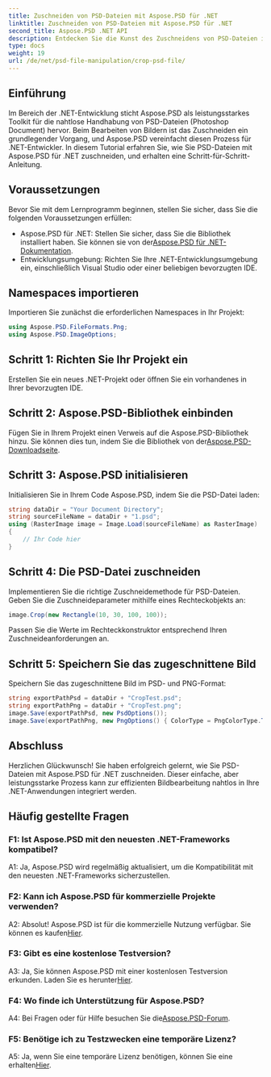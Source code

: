 ```yaml
---
title: Zuschneiden von PSD-Dateien mit Aspose.PSD für .NET
linktitle: Zuschneiden von PSD-Dateien mit Aspose.PSD für .NET
second_title: Aspose.PSD .NET API
description: Entdecken Sie die Kunst des Zuschneidens von PSD-Dateien in .NET mit Aspose.PSD, einem vielseitigen Toolkit. Verbessern Sie Ihre Bildbearbeitung mühelos.
type: docs
weight: 19
url: /de/net/psd-file-manipulation/crop-psd-file/
---
```

## Einführung
Im Bereich der .NET-Entwicklung sticht Aspose.PSD als leistungsstarkes Toolkit für die nahtlose Handhabung von PSD-Dateien (Photoshop Document) hervor. Beim Bearbeiten von Bildern ist das Zuschneiden ein grundlegender Vorgang, und Aspose.PSD vereinfacht diesen Prozess für .NET-Entwickler. In diesem Tutorial erfahren Sie, wie Sie PSD-Dateien mit Aspose.PSD für .NET zuschneiden, und erhalten eine Schritt-für-Schritt-Anleitung.
## Voraussetzungen
Bevor Sie mit dem Lernprogramm beginnen, stellen Sie sicher, dass Sie die folgenden Voraussetzungen erfüllen:
-  Aspose.PSD für .NET: Stellen Sie sicher, dass Sie die Bibliothek installiert haben. Sie können sie von der[Aspose.PSD für .NET-Dokumentation](https://reference.aspose.com/psd/net/).
- Entwicklungsumgebung: Richten Sie Ihre .NET-Entwicklungsumgebung ein, einschließlich Visual Studio oder einer beliebigen bevorzugten IDE.
## Namespaces importieren
Importieren Sie zunächst die erforderlichen Namespaces in Ihr Projekt:
```csharp
using Aspose.PSD.FileFormats.Png;
using Aspose.PSD.ImageOptions;
```
## Schritt 1: Richten Sie Ihr Projekt ein
Erstellen Sie ein neues .NET-Projekt oder öffnen Sie ein vorhandenes in Ihrer bevorzugten IDE.
## Schritt 2: Aspose.PSD-Bibliothek einbinden
 Fügen Sie in Ihrem Projekt einen Verweis auf die Aspose.PSD-Bibliothek hinzu. Sie können dies tun, indem Sie die Bibliothek von der[Aspose.PSD-Downloadseite](https://releases.aspose.com/psd/net/).
## Schritt 3: Aspose.PSD initialisieren
Initialisieren Sie in Ihrem Code Aspose.PSD, indem Sie die PSD-Datei laden:
```csharp
string dataDir = "Your Document Directory";
string sourceFileName = dataDir + "1.psd";
using (RasterImage image = Image.Load(sourceFileName) as RasterImage)
{
    // Ihr Code hier
}
```
## Schritt 4: Die PSD-Datei zuschneiden
Implementieren Sie die richtige Zuschneidemethode für PSD-Dateien. Geben Sie die Zuschneideparameter mithilfe eines Rechteckobjekts an:
```csharp
image.Crop(new Rectangle(10, 30, 100, 100));
```
Passen Sie die Werte im Rechteckkonstruktor entsprechend Ihren Zuschneideanforderungen an.
## Schritt 5: Speichern Sie das zugeschnittene Bild
Speichern Sie das zugeschnittene Bild im PSD- und PNG-Format:
```csharp
string exportPathPsd = dataDir + "CropTest.psd";
string exportPathPng = dataDir + "CropTest.png";
image.Save(exportPathPsd, new PsdOptions());
image.Save(exportPathPng, new PngOptions() { ColorType = PngColorType.TruecolorWithAlpha });
```
## Abschluss

Herzlichen Glückwunsch! Sie haben erfolgreich gelernt, wie Sie PSD-Dateien mit Aspose.PSD für .NET zuschneiden. Dieser einfache, aber leistungsstarke Prozess kann zur effizienten Bildbearbeitung nahtlos in Ihre .NET-Anwendungen integriert werden.

## Häufig gestellte Fragen

### F1: Ist Aspose.PSD mit den neuesten .NET-Frameworks kompatibel?

A1: Ja, Aspose.PSD wird regelmäßig aktualisiert, um die Kompatibilität mit den neuesten .NET-Frameworks sicherzustellen.

### F2: Kann ich Aspose.PSD für kommerzielle Projekte verwenden?

 A2: Absolut! Aspose.PSD ist für die kommerzielle Nutzung verfügbar. Sie können es kaufen[Hier](https://purchase.aspose.com/buy).

### F3: Gibt es eine kostenlose Testversion?

 A3: Ja, Sie können Aspose.PSD mit einer kostenlosen Testversion erkunden. Laden Sie es herunter[Hier](https://releases.aspose.com/).

### F4: Wo finde ich Unterstützung für Aspose.PSD?

 A4: Bei Fragen oder für Hilfe besuchen Sie die[Aspose.PSD-Forum](https://forum.aspose.com/c/psd/34).

### F5: Benötige ich zu Testzwecken eine temporäre Lizenz?

 A5: Ja, wenn Sie eine temporäre Lizenz benötigen, können Sie eine erhalten[Hier](https://purchase.aspose.com/temporary-license/).
